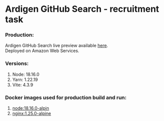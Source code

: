 # Ardigen GitHub Search - recruitment task

### Production:
Ardigen GitHub Search live preview available [here](http://quecto.pl/ardigen-github-search).\
Deployed on Amazon Web Services.

### Versions:
1. Node: 18.16.0
1. Yarn: 1.22.19
1. Vite: 4.3.9

### Docker images used for production build and run:
1. [node:18.16.0-alpin](https://hub.docker.com/_/node)
1. [nginx:1.25.0-alpine](https://hub.docker.com/_/nginx)
